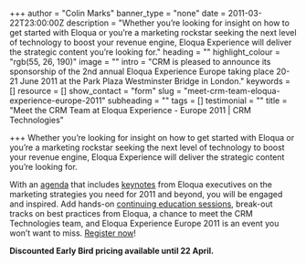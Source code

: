 +++
author = "Colin Marks"
banner_type = "none"
date = 2011-03-22T23:00:00Z
description = "Whether you’re looking for insight on how to get started with Eloqua or you’re a marketing rockstar seeking the next level of technology to boost your revenue engine, Eloqua Experience will deliver the strategic content you’re looking for."
heading = ""
highlight_colour = "rgb(55, 26, 190)"
image = ""
intro = "CRM is pleased to announce its sponsorship of the 2nd annual Eloqua Experience Europe taking place 20-21 June 2011 at the Park Plaza Westminster Bridge in London."
keywords = []
resource = []
show_contact = "form"
slug = "meet-crm-team-eloqua-experience-europe-2011"
subheading = ""
tags = []
testimonial = ""
title = "Meet the CRM Team at Eloqua Experience - Europe 2011 | CRM Technologies"

+++
Whether you’re looking for insight on how to get started with Eloqua or you’re a marketing rockstar seeking the next level of technology to boost your revenue engine, Eloqua Experience will deliver the strategic content you’re looking for.

With an [agenda](http://www.eloquaexperience.com/2011/europe/overview/agenda/) that includes [keynotes](http://www.eloquaexperience.com/2011/europe/overview/speakers/) from Eloqua executives on the marketing strategies you need for 2011 and beyond, you will be engaged and inspired. Add hands-on [continuing education sessions](http://www.eloquaexperience.com/2011/europe/continuing-education/), break-out tracks on best practices from Eloqua, a chance to meet the CRM Technologies team, and Eloqua Experience Europe 2011 is an event you won’t want to miss. [Register now](http://guest.cvent.com/d/qdqblx/4W)!

**Discounted Early Bird pricing available until 22 April.**